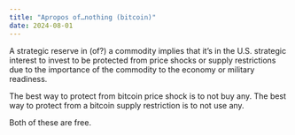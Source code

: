 ```yaml
---
title: "Apropos of…nothing (bitcoin)"
date: 2024-08-01
---
```


A strategic reserve in (of?) a commodity implies that it’s in the U.S. strategic interest to invest to be protected from price shocks or supply restrictions due to the importance of the commodity to the economy or military readiness.

The best way to protect from bitcoin price shock is to not buy any. The best way to protect from a bitcoin supply restriction is to not use any.

Both of these are free.
